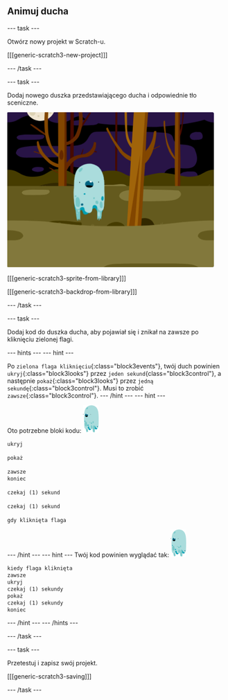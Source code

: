 ## Animuj ducha

--- task ---

Otwórz nowy projekt w Scratch-u.

[[[generic-scratch3-new-project]]]

--- /task ---

--- task ---

Dodaj nowego duszka przedstawiającego ducha i odpowiednie tło sceniczne.

![zrzut ekranu](images/ghost-ghost.png)

[[[generic-scratch3-sprite-from-library]]]

[[[generic-scratch3-backdrop-from-library]]]

--- /task ---

--- task ---

Dodaj kod do duszka ducha, aby pojawiał się i znikał na zawsze po kliknięciu zielonej flagi.

--- hints ---
 --- hint ---

Po `zielona flaga kliknięciu`{:class="block3events"}, twój duch powinien `ukryj`{:class="block3looks"} przez `jeden sekund`{class="block3control"}, a następnie `pokaż`{:class="block3looks"} przez `jedną sekundę`{:class="block3control"}. Musi to zrobić `zawsze`{:class="block3control"}. --- /hint --- --- hint ---

Oto potrzebne bloki kodu: ![duszek ducha](images/ghost-sprite.png)

```blocks3
ukryj

pokaż

zawsze
koniec

czekaj (1) sekund

czekaj (1) sekund

gdy kliknięta flaga
```

--- /hint --- --- hint --- Twój kod powinien wyglądać tak: ![duszek ducha](images/ghost-sprite.png)

```blocks3
kiedy flaga kliknięta
zawsze
ukryj
czekaj (1) sekundy
pokaż
czekaj (1) sekundy
koniec
```

--- /hint --- --- /hints ---

--- /task ---

--- task ---

Przetestuj i zapisz swój projekt.

[[[generic-scratch3-saving]]]

--- /task ---
